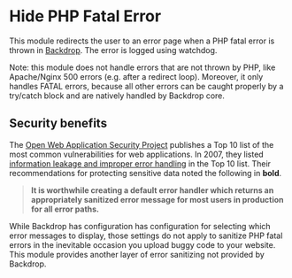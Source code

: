 # Hide PHP Fatal Error

This module redirects the user to an error page when a PHP fatal error is thrown in [Backdrop](https://backdropcms.org/). The error is logged using watchdog.

Note: this module does not handle errors that are not thrown by PHP, like Apache/Nginx 500 errors (e.g. after a redirect loop). Moreover, it only handles FATAL errors, because all other errors can be caught properly by a try/catch block and are natively handled by Backdrop core.

## Security benefits

The [Open Web Application Security Project](https://www.owasp.org/index.php/Main_Page) publishes a Top 10 list of the most common vulnerabilities for web applications. In 2007, they listed [information leakage and improper error handling](https://www.owasp.org/index.php/Top_10_2007-A6) in the Top 10 list. Their recommendations for protecting sensitive data noted the following in **bold**.

> **It is worthwhile creating a default error handler which returns an appropriately sanitized error message for most users in production for all error paths.**

While Backdrop has configuration has configuration for selecting which error messages to display, those settings do not apply to sanitize PHP fatal errors in the inevitable occasion you upload buggy code to your website. This module provides another layer of error sanitizing not provided by Backdrop.

